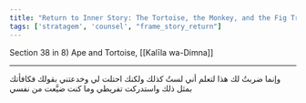 ```yaml
---
title: "Return to Inner Story: The Tortoise, the Monkey, and the Fig Tree"
tags: ['stratagem', 'counsel', "frame_story_return"]
---
```


 Section 38 in 8) Ape and Tortoise, [[Kalīla wa-Dimna]]

---
وإنما ضربتُ لك هذا لتعلم أني لستُ كذلك ولكنك احتلت لي وخدعتني بقولك فكافأتك بمثل ذلك واستدركت تفريطي وما كنت ضيَّعت من نفسي
